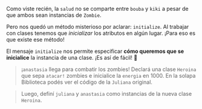 Como viste recién, la `salud` no se comparte entre `bouba` y `kiki` a pesar de que ambos sean instancias de `Zombie`.

Pero nos quedó un método misterioso por aclarar: `initialize`. Al trabajar con clases tenemos que *inicializar* los atributos en algún lugar. ¡Para eso es que existe ese método!

El mensaje `initialize` nos permite especificar **cómo queremos que se inicialice** la instancia de una clase. ¡Es así de fácil! :tada: 

> ¡`anastasia` llega para combatir los zombies! Declará una clase `Heroina` que sepa `atacar!` zombies e inicialice la `energia` en 1000. En la solapa Biblioteca podés ver el código de la `Juliana` original.

> Luego, definí `juliana` y `anastasia` como instancias de la nueva clase `Heroina`.
